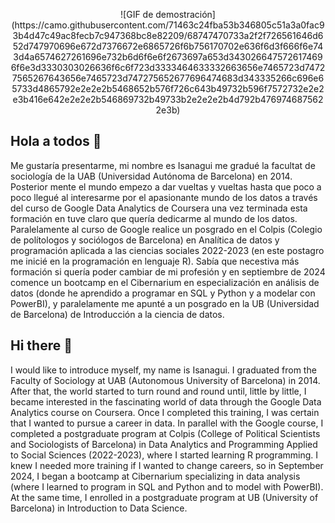 <p align="center">![GIF de demostración](https://camo.githubusercontent.com/71463c24fba53b346805c51a3a0fac93b4d47c49ac8fecb7c947368bc8e82209/68747470733a2f2f726561646d652d747970696e672d7376672e6865726f6b756170702e636f6d3f666f6e743d4a6574627261696e732b6d6f6e6f2673697a653d3430266475726174696f6e3d3330303026636f6c6f723d3333464633332663656e7465723d74727565267643656e7465723d747275652677696474683d343335266c696e65733d4865792e2e2e2b5468652b576f726c643b49732b596f7572732e2e2e3b416e642e2e2e2b546869732b49733b2e2e2e2b4d792b4769746875622e3b)</p>

## Hola a todos 👋
Me gustaría presentarme, mi nombre es Isanagui me gradué la facultat de sociología de la UAB (Universidad Autónoma de Barcelona) en 2014. Posterior mente el mundo empezo a dar vueltas y vueltas hasta que poco a poco llegué al interesarme por el apasionante mundo de los datos a través del curso de Google Data Analytics de Coursera una vez terminada esta formación en 
tuve claro que quería dedicarme al mundo de los datos. Paralelamente al curso de Google realice un posgrado en el Colpis (Colegio de polítologos y sociólogos de Barcelona) en Analítica de datos y programación aplicada a las ciencias sociales 2022-2023 (en este postagro me inicié en la programación en lenguaje R). Sabía que necestiva más formación si quería poder cambiar de mi profesión y en septiembre de 2024 comence un bootcamp en el Cibernarium en especialización en análisis de datos (donde he aprendido a programar en SQL y Python y a modelar con PowerBI), y paralelamente me apunté a un posgrado en la UB (Universidad de Barcelona) de Introducción a la ciencia de datos.

## Hi there 👋
I would like to introduce myself, my name is Isanagui. I graduated from the Faculty of Sociology at UAB (Autonomous University of Barcelona) in 2014. After that, the world started to turn round and round until, little by little, I became interested in the fascinating world of data through the Google Data Analytics course on Coursera. Once I completed this training, I was certain that I wanted to pursue a career in data. In parallel with the Google course, I completed a postgraduate program at Colpis (College of Political Scientists and Sociologists of Barcelona) in Data Analytics and Programming Applied to Social Sciences (2022-2023), where I started learning R programming. I knew I needed more training if I wanted to change careers, so in September 2024, I began a bootcamp at Cibernarium specializing in data analysis (where I learned to program in SQL and Python and to model with PowerBI). At the same time, I enrolled in a postgraduate program at UB (University of Barcelona) in Introduction to Data Science.
<!--
**Isanagui1818/Isanagui1818** is a ✨ _special_ ✨ repository because its `README.md` (this file) appears on your GitHub profile.

Here are some ideas to get you started:

- 🔭 I’m currently working on ...
- 🌱 I’m currently learning ...
- 👯 I’m looking to collaborate on ...
- 🤔 I’m looking for help with ...
- 💬 Ask me about ...
- 📫 How to reach me: ...
- 😄 Pronouns: ...
- ⚡ Fun fact: ...
-->
